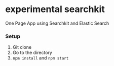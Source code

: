 # experimental searchkit
One Page App using Searchkit and Elastic Search

### Setup
1. Git clone
2. Go to the directory
3. `npm install` and `npm start`
